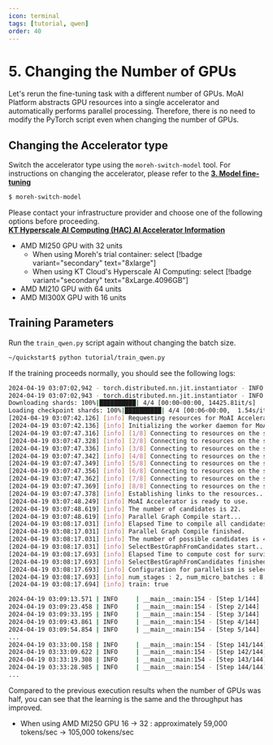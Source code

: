 ```yaml
---
icon: terminal
tags: [tutorial, qwen]
order: 40
---
```


# 5. Changing the Number of GPUs

Let's rerun the fine-tuning task with a different number of GPUs. MoAI Platform abstracts GPU resources into a single accelerator and automatically performs parallel processing. Therefore, there is no need to modify the PyTorch script even when changing the number of GPUs.

## Changing the Accelerator type

Switch the accelerator type using the `moreh-switch-model` tool. For instructions on changing the accelerator, please refer to the [**3. Model fine-tuning**](3_fine_tuning.md) 

```bash
$ moreh-switch-model
```

Please contact your infrastructure provider and choose one of the following options before proceeding.   
[**KT Hyperscale AI Computing (HAC) AI Accelerator Information**](/Supported_Documents/KT_HAC_Models_Info.md)

- AMD MI250 GPU with 32 units
    - When using Moreh's trial container: select [!badge variant="secondary" text="8xlarge"]
    - When using KT Cloud's Hyperscale AI Computing: select [!badge variant="secondary" text="8xLarge.4096GB"]
- AMD MI210 GPU with 64 units
- AMD MI300X GPU with 16 units


## Training Parameters

Run the `train_qwen.py` script again without changing the batch size.

```bash
~/quickstart$ python tutorial/train_qwen.py
```

If the training proceeds normally, you should see the following logs:

```bash
2024-04-19 03:07:02,942 - torch.distributed.nn.jit.instantiator - INFO - Created a temporary directory at /tmp/tmp7rrxrdcb
2024-04-19 03:07:02,943 - torch.distributed.nn.jit.instantiator - INFO - Writing /tmp/tmp7rrxrdcb/_remote_module_non_scriptable.py
Downloading shards: 100%|██████████| 4/4 [00:00<00:00, 14425.81it/s]
Loading checkpoint shards: 100%|██████████| 4/4 [00:06<00:00,  1.54s/it][2024-04-19 03:07:40.492] [info] Got DBs from backend for auto config.
[2024-04-19 03:07:42.126] [info] Requesting resources for MoAI Accelerator from the server...
[2024-04-19 03:07:42.136] [info] Initializing the worker daemon for MoAI Accelerator
[2024-04-19 03:07:47.316] [info] [1/8] Connecting to resources on the server (192.168.110.10:24155)...
[2024-04-19 03:07:47.328] [info] [2/8] Connecting to resources on the server (192.168.110.12:24155)...
[2024-04-19 03:07:47.336] [info] [3/8] Connecting to resources on the server (192.168.110.26:24155)...
[2024-04-19 03:07:47.342] [info] [4/8] Connecting to resources on the server (192.168.110.32:24155)...
[2024-04-19 03:07:47.349] [info] [5/8] Connecting to resources on the server (192.168.110.51:24155)...
[2024-04-19 03:07:47.356] [info] [6/8] Connecting to resources on the server (192.168.110.78:24155)...
[2024-04-19 03:07:47.362] [info] [7/8] Connecting to resources on the server (192.168.110.96:24155)...
[2024-04-19 03:07:47.369] [info] [8/8] Connecting to resources on the server (192.168.110.97:24155)...
[2024-04-19 03:07:47.378] [info] Establishing links to the resources...
[2024-04-19 03:07:48.249] [info] MoAI Accelerator is ready to use.
[2024-04-19 03:07:48.619] [info] The number of candidates is 22.
[2024-04-19 03:07:48.619] [info] Parallel Graph Compile start...
[2024-04-19 03:08:17.031] [info] Elapsed Time to compile all candidates = 28411 [ms]
[2024-04-19 03:08:17.031] [info] Parallel Graph Compile finished.
[2024-04-19 03:08:17.031] [info] The number of possible candidates is 4.
[2024-04-19 03:08:17.031] [info] SelectBestGraphFromCandidates start...
[2024-04-19 03:08:17.693] [info] Elapsed Time to compute cost for survived candidates = 661 [ms]
[2024-04-19 03:08:17.693] [info] SelectBestGraphFromCandidates finished.
[2024-04-19 03:08:17.693] [info] Configuration for parallelism is selected.
[2024-04-19 03:08:17.693] [info] num_stages : 2, num_micro_batches : 8, batch_per_device : 1, No TP, recomputation : false, distribute_param : true
[2024-04-19 03:08:17.694] [info] train: true

2024-04-19 03:09:13.571 | INFO     | __main__:main:154 - [Step 1/144] | Loss: 1.03125 | Duration: 39.51 | Throughput: 13270.26 tokens/sec
2024-04-19 03:09:23.458 | INFO     | __main__:main:154 - [Step 2/144] | Loss: 1.0859375 | Duration: 4.37 | Throughput: 119959.56 tokens/sec
2024-04-19 03:09:33.195 | INFO     | __main__:main:154 - [Step 3/144] | Loss: 0.8984375 | Duration: 4.44 | Throughput: 118024.31 tokens/sec
2024-04-19 03:09:43.861 | INFO     | __main__:main:154 - [Step 4/144] | Loss: 0.85546875 | Duration: 5.30 | Throughput: 99006.09 tokens/sec
2024-04-19 03:09:54.854 | INFO     | __main__:main:154 - [Step 5/144] | Loss: 0.890625 | Duration: 5.72 | Throughput: 91618.65 tokens/sec
...
2024-04-19 03:33:00.158 | INFO     | __main__:main:154 - [Step 141/144] | Loss: 0.46875 | Duration: 5.28 | Throughput: 99212.01 tokens/sec
2024-04-19 03:33:09.622 | INFO     | __main__:main:154 - [Step 142/144] | Loss: 0.45703125 | Duration: 4.35 | Throughput: 120536.34 tokens/sec
2024-04-19 03:33:19.308 | INFO     | __main__:main:154 - [Step 143/144] | Loss: 0.451171875 | Duration: 4.35 | Throughput: 120554.52 tokens/sec
2024-04-19 03:33:28.985 | INFO     | __main__:main:154 - [Step 144/144] | Loss: 0.443359375 | Duration: 4.41 | Throughput: 118957.15 tokens/sec
...
```

Compared to the previous execution results when the number of GPUs was half, you can see that the learning is the same and the throughput has improved. 

- When using AMD MI250 GPU 16 → 32 : approximately 59,000 tokens/sec → 105,000 tokens/sec